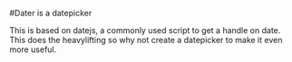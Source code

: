 #Dater is a datepicker

This is based on datejs, a commonly used script to get a handle on date. This does the heavylifting so why not create a datepicker to make it even more useful.